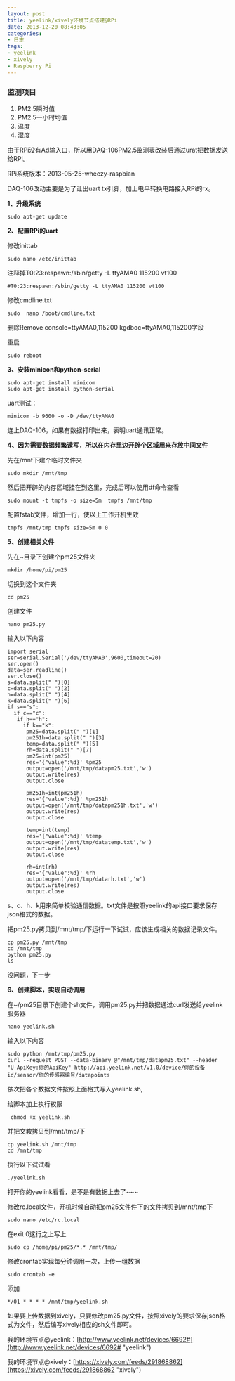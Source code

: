 ```yaml
---
layout: post
title: yeelink/xively环境节点搭建@RPi
date: 2013-12-20 08:43:05
categories:
- 日志
tags:
- yeelink
- xively
- Raspberry Pi
---
```


### **监测项目** ###
1. PM2.5瞬时值
2. PM2.5一小时均值
3. 温度
4. 湿度

由于RPi没有Ad输入口，所以用DAQ-106PM2.5监测表改装后通过urat把数据发送给RPi。

RPi系统版本：2013-05-25-wheezy-raspbian

DAQ-106改动主要是为了让出uart tx引脚，加上电平转换电路接入RPi的rx。

**1、升级系统**

    sudo apt-get update

**2、配置RPi的uart**

修改inittab

    sudo nano /etc/inittab

注释掉T0:23:respawn:/sbin/getty -L ttyAMA0 115200 vt100

    #T0:23:respawn:/sbin/getty -L ttyAMA0 115200 vt100
修改cmdline.txt 

    sudo  nano /boot/cmdline.txt 
删除Remove  console=ttyAMA0,115200 kgdboc=ttyAMA0,115200字段

重启
    
    sudo reboot

**3、安装minicon和python-serial**

    sudo apt-get install minicom
    sudo apt-get install python-serial
uart测试：

    minicom -b 9600 -o -D /dev/ttyAMA0
连上DAQ-106，如果有数据打印出来，表明uart通讯正常。

**4、因为需要数据频繁读写，所以在内存里边开辟个区域用来存放中间文件**

先在/mnt下建个临时文件夹

    sudo mkdir /mnt/tmp
然后把开辟的内存区域挂在到这里，完成后可以使用df命令查看

    sudo mount -t tmpfs -o size=5m  tmpfs /mnt/tmp

配置fstab文件，增加一行，使以上工作开机生效

    tmpfs /mnt/tmp tmpfs size=5m 0 0

**5、创建相关文件**

先在~目录下创建个pm25文件夹

    mkdir /home/pi/pm25

切换到这个文件夹

    cd pm25
创建文件

    nano pm25.py

输入以下内容

    import serial
    ser=serial.Serial('/dev/ttyAMA0',9600,timeout=20)
    ser.open()
    data=ser.readline()
    ser.close()
    s=data.split(" ")[0]
    c=data.split(" ")[2]
    h=data.split(" ")[4]
    k=data.split(" ")[6]
    if s=="s":
      if c=="c":
       if h=="h":
         if k=="k":
          pm25=data.split(" ")[1]
          pm251h=data.split(" ")[3]
          temp=data.split(" ")[5]
          rh=data.split(" ")[7]
          pm25=int(pm25)
          res='{"value":%d}' %pm25
          output=open('/mnt/tmp/datapm25.txt','w')
          output.write(res)
          output.close

          pm251h=int(pm251h)
          res='{"value":%d}' %pm251h
          output=open('/mnt/tmp/datapm251h.txt','w')
          output.write(res)
          output.close
  
          temp=int(temp)
          res='{"value":%d}' %temp
          output=open('/mnt/tmp/datatemp.txt','w')
          output.write(res)
          output.close
  
          rh=int(rh)
          res='{"value":%d}' %rh
          output=open('/mnt/tmp/datarh.txt','w')
          output.write(res)
          output.close

s、c、h、k用来简单校验通信数据。txt文件是按照yeelink的api接口要求保存json格式的数据。

把pm25.py拷贝到/mnt/tmp/下运行一下试试，应该生成相关的数据记录文件。

    cp pm25.py /mnt/tmp
    cd /mnt/tmp
    python pm25.py
    ls
没问题，下一步

**6、创建脚本，实现自动调用**

在~/pm25目录下创建个sh文件，调用pm25.py并把数据通过curl发送给yeelink服务器

    nano yeelink.sh

输入以下内容
  
    sudo python /mnt/tmp/pm25.py
    curl --request POST --data-binary @"/mnt/tmp/datapm25.txt" --header "U-ApiKey:你的ApiKey" http://api.yeelink.net/v1.0/device/你的设备id/sensor/你的传感器编号/datapoints
依次把各个数据文件按照上面格式写入yeelink.sh,

给脚本加上执行权限

     chmod +x yeelink.sh

并把文教拷贝到/mnt/tmp/下

    cp yeelink.sh /mnt/tmp
    cd /mnt/tmp

执行以下试试看

    ./yeelink.sh

打开你的yeelink看看，是不是有数据上去了~~~

修改rc.local文件，开机时候自动把pm25文件件下的文件拷贝到/mnt/tmp下

    sudo nano /etc/rc.local

在exit 0这行之上写上

    sudo cp /home/pi/pm25/*.* /mnt/tmp/


修改crontab实现每分钟调用一次，上传一组数据

    sudo crontab -e
添加
    
    */01 * * * * /mnt/tmp/yeelink.sh

如果要上传数据到xively，只要修改pm25.py文件，按照xively的要求保存json格式为文件，然后编写xively相应的sh文件即可。

我的环境节点@yeelink：[http://www.yeelink.net/devices/6692#](http://www.yeelink.net/devices/6692# "yeelink")

我的环境节点@xively：[https://xively.com/feeds/291868862](https://xively.com/feeds/291868862 "xively")